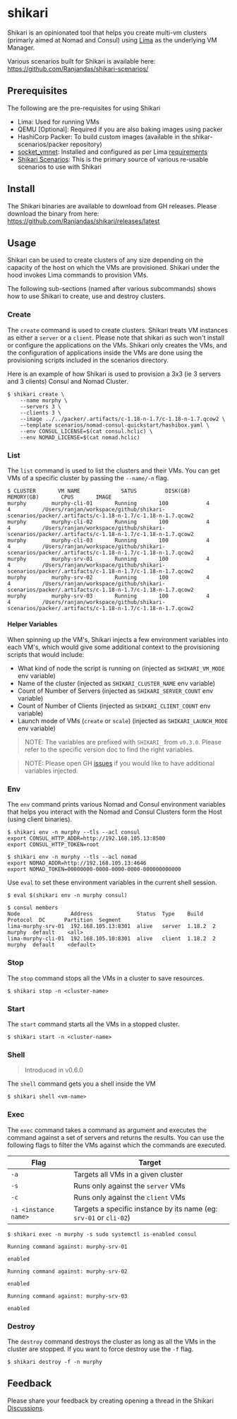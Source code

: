 # shikari

Shikari is an opinionated tool that helps you create multi-vm clusters (primarly aimed at Nomad and Consul) using [Lima](https://lima-vm.io) as the underlying VM Manager.

Various scenarios built for Shikari is available here: https://github.com/Ranjandas/shikari-scenarios/

## Prerequisites

The following are the pre-requisites for using Shikari

* Lima: Used for running VMs
* QEMU [Optional]: Required if you are also baking images using packer
* HashiCorp Packer: To build custom images (available in the shikar-scenarios/packer repository)
* [socket_vmnet](https://github.com/lima-vm/socket_vmnet): Installed and configured as per Lima [requirements](https://lima-vm.io/docs/config/network/#socket_vmnet)
* [Shikari Scenarios](https://github.com/Ranjandas/shikari-scenarios/): This is the primary source of various re-usable scenarios to use with Shikari

## Install

The Shikari binaries are available to download from GH releases. Please download the binary from here: https://github.com/Ranjandas/shikari/releases/latest


## Usage

Shikari can be used to create clusters of any size depending on the capacity of the host on which the VMs are provisioned. Shikari under the hood invokes Lima commands to provision VMs. 

The following sub-sections (named after various subcommands) shows how to use Shikari to create, use and destroy clusters.

### Create

The `create` command is used to create clusters. Shikari treats VM instances as either a `server` or a `client`. Please note that shikari as such won't install or configure the applications on the VMs. Shikari only creates the VMs, and the configuration of applications inside the VMs are done using the provisioning scripts included in the scenarios directory.

Here is an example of how Shikari is used to provision a 3x3 (ie 3 servers and 3 clients) Consul and Nomad Cluster.

```
$ shikari create \
    --name murphy \
    --servers 3 \
    --clients 3 \
    --image ../../packer/.artifacts/c-1.18-n-1.7/c-1.18-n-1.7.qcow2 \
    --template scenarios/nomad-consul-quickstart/hashibox.yaml \
    --env CONSUL_LICENSE=$(cat consul.hclic) \
    --env NOMAD_LICENSE=$(cat nomad.hclic)
```

### List

The `list` command is used to list the clusters and their VMs. You can get VMs of a specific cluster by passing the `--name/-n` flag.

```
$ CLUSTER       VM NAME             SATUS         DISK(GB)       MEMORY(GB)       CPUS       IMAGE
murphy        murphy-cli-01       Running       100            4                4          /Users/ranjan/workspace/github/shikari-scenarios/packer/.artifacts/c-1.18-n-1.7/c-1.18-n-1.7.qcow2
murphy        murphy-cli-02       Running       100            4                4          /Users/ranjan/workspace/github/shikari-scenarios/packer/.artifacts/c-1.18-n-1.7/c-1.18-n-1.7.qcow2
murphy        murphy-cli-03       Running       100            4                4          /Users/ranjan/workspace/github/shikari-scenarios/packer/.artifacts/c-1.18-n-1.7/c-1.18-n-1.7.qcow2
murphy        murphy-srv-01       Running       100            4                4          /Users/ranjan/workspace/github/shikari-scenarios/packer/.artifacts/c-1.18-n-1.7/c-1.18-n-1.7.qcow2
murphy        murphy-srv-02       Running       100            4                4          /Users/ranjan/workspace/github/shikari-scenarios/packer/.artifacts/c-1.18-n-1.7/c-1.18-n-1.7.qcow2
murphy        murphy-srv-03       Running       100            4                4          /Users/ranjan/workspace/github/shikari-scenarios/packer/.artifacts/c-1.18-n-1.7/c-1.18-n-1.7.qcow2
```

#### Helper Variables

When spinning up the VM's, Shikari injects a few environment variables into each VM's, which would give some additional context to the provisioning scripts that would include:

* What kind of node the script is running on (injected as `SHIKARI_VM_MODE` env variable)
* Name of the cluster (injected as `SHIKARI_CLUSTER_NAME` env variable)
* Count of Number of Servers (injected as `SHIKARI_SERVER_COUNT` env variable)
* Count of Number of Clients (injected as `SHIKARI_CLIENT_COUNT` env variable)
* Launch mode of VMs (`create` or `scale`) (injected as `SHIKARI_LAUNCH_MODE` env variable)

> NOTE: The variables are prefixed with `SHIKARI_` from `v0.3.0`. Please refer to the specific version doc to find the right variables.

> NOTE: Please open GH [issues](https://github.com/Ranjandas/shikari/issues) if you would like to have additional variables injected.

### Env

The `env` command prints various Nomad and Consul environment variables that helps you interact with the Nomad and Consul Clusters form the Host (using client binaries).

```
$ shikari env -n murphy --tls --acl consul
export CONSUL_HTTP_ADDR=http://192.168.105.13:8500
export CONSUL_HTTP_TOKEN=root

$ shikari env -n murphy --tls --acl nomad
export NOMAD_ADDR=http://192.168.105.13:4646
export NOMAD_TOKEN=00000000-0000-0000-0000-000000000000
```

Use `eval` to set these environment variables in the current shell session.

```
$ eval $(shikari env -n murphy consul)

$ consul members
Node                Address              Status  Type    Build   Protocol  DC      Partition  Segment
lima-murphy-srv-01  192.168.105.13:8301  alive   server  1.18.2  2         murphy  default    <all>
lima-murphy-cli-01  192.168.105.10:8301  alive   client  1.18.2  2         murphy  default    <default>
```


### Stop

The `stop` command stops all the VMs in a cluster to save resources. 

```
$ shikari stop -n <cluster-name>
```

### Start

The `start` command starts all the VMs in a stopped cluster.

```
$ shikari start -n <cluster-name>
```

### Shell

> Introduced in v0.6.0

The `shell` command gets you a shell inside the VM

```
$ shikari shell <vm-name>
```

### Exec

The `exec` command takes a command as argument and executes the command against a set of servers and returns the results. You can use the following flags to filter the VMs against which the commands are executed.

| Flag | Target |
|---|---|
| `-a` | Targets all VMs in a given cluster |
| `-s` | Runs only against the `server` VMs |
| `-c` | Runs only against the `client` VMs |
| `-i <instance name>` | Targets a specific instance by its name (eg: `srv-01` or `cli-02`) |

```
$ shikari exec -n murphy -s sudo systemctl is-enabled consul

Running command against: murphy-srv-01

enabled

Running command against: murphy-srv-02

enabled

Running command against: murphy-srv-03

enabled
```

### Destroy

The `destroy` command destroys the cluster as long as all the VMs in the cluster are stopped. If you want to force destroy use the `-f` flag.

```
$ shikari destroy -f -n murphy
```


## Feedback

Please share your feedback by creating opening a thread in the Shikari [Discussions](https://github.com/Ranjandas/shikari/discussions).
